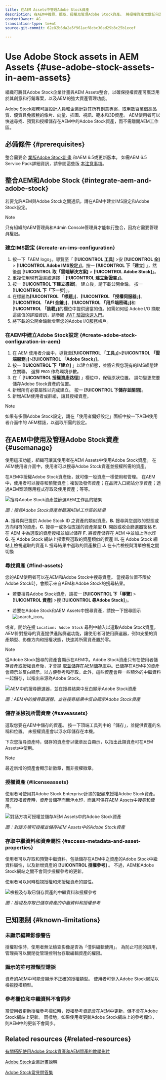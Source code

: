 ```yaml
---
title: 在AEM Assets中管理Adobe Stock資產
description: 在AEM中搜尋、擷取、授權及管理Adobe Stock資產。 將授權資產當做任何其他數位資產使用。
contentOwner: AG
translation-type: tm+mt
source-git-commit: 62e82b6da2a5f961acf8cbc30ad29b3c25b1ecef

---
```



# Use Adobe Stock assets in AEM Assets {#use-adobe-stock-assets-in-aem-assets}

組織可將其Adobe Stock企業計畫與AEM Assets整合，以確保授權資產可廣泛用於其創意和行銷專案，以及AEM的強大資產管理功能。

Adobe Stock服務可讓設計人員和企業針對其所有創意專案，取用數百萬個高品質、優質且免版稅的像片、向量、插圖、視訊、範本和3D資產。 AEM使用者可以快速尋找、預覽和授權儲存在AEM中的Adobe Stock資產，而不需離開AEM工作區。

## 必備條件 {#prerequisites}

整合需要企 [業版Adobe Stock計畫](https://stockenterprise.adobe.com/) 和AEM 6.5或更新版本。 如需AEM 6.5 Service Pack詳細資訊，請參閱這些版 [本注意事項](/help/release-notes/sp-release-notes.md)。

## 整合AEM和Adobe Stock {#integrate-aem-and-adobe-stock}

若要允許AEM與Adobe Stock之間通訊，請在AEM中建立IMS設定和Adobe Stock設定。

>[!NOTE]
>
>只有組織的AEM管理員和Admin Console管理員才能執行整合，因為它需要管理員權限。

### 建立IMS設定 {#create-an-ims-configuration}

1. 按一下「AEM logo」。導覽至「 **[!UICONTROL 工具]** >安 **[!UICONTROL 全]** > **[!UICONTROL Adobe IMS設定」]**。按一 **[!UICONTROL 下「建立]** 」，然後選 **[!UICONTROL 取「雲端解決方案]** > **[!UICONTROL Adobe Stock]**」。
1. 重複使用現有證書或選擇「 **[!UICONTROL 建立新證書」]**。
1. 按一 **[!UICONTROL 下建立憑證]**。 建立後，請下載公開金鑰。 按一 **[!UICONTROL 下「下一步]**」。
1. 在標題為&#x200B;**[!UICONTROL 「標題」]**、**[!UICONTROL 「授權伺服器」]**、**[!UICONTROL 「API 金鑰」]**、**[!UICONTROL 「用戶端密碼」]**&#x200B;和&#x200B;**[!UICONTROL 「裝載」]**&#x200B;的欄位中提供適當的值。如需如何從 Adobe I/O 擷取這些值的詳細資訊，請參閱 [JWT 驗證快速入門](https://www.adobe.io/authentication/auth-methods.html#!AdobeDocs/adobeio-auth/master/JWT/JWT.md)。
1. 將下載的公開金鑰新增至您的Adobe I/O服務帳戶。

### 在AEM中建立Adobe Stock設定 {#create-adobe-stock-configuration-in-aem}

1. 在 AEM 使用者介面中，導覽至&#x200B;**[!UICONTROL 「工具」]**>**[!UICONTROL 「雲端服務」]**>**[!UICONTROL 「Adobe Stock」]**。
1. 按一 **[!UICONTROL 下「建立]** 」以建立組態，並將它與您現有的IMS組態建立關聯。 選擇 `PROD` 作為環境參數。
1. 在「 **[!UICONTROL 授權資產路徑]** 」欄位中，保留原狀位置。 請勿變更您要儲存Adobe Stock資產的位置。
1. 新增所有必要屬性以完成建立。 按一 **[!UICONTROL 下儲存並關閉]**。
1. 新增AEM使用者或群組，讓其授權資產。

>[!NOTE]
>
>如果有多個Adobe Stock設定，請在「使用者偏好設定」面板中按一下AEM使用者介面中的  AEM標誌，以選取所需的設定。

## 在AEM中使用及管理Adobe Stock資產 {#usemanage}

使用這項功能，組織可讓其使用者在AEM Assets中使用Adobe Stock資產。 在AEM使用者介面中，使用者可以搜尋Adobe Stock資產並授權所需的資產。

在AEM中授權Adobe Stock資產後，就可像一般資產一樣使用和管理。 在AEM中，使用者可以搜尋和預覽資產；複製及發佈資產；在品牌入口網站分享資產；透過AEM案頭應用程式存取及使用資產；等等。

![搜尋Adobe Stock資產並篩選AEM工作區的結果](assets/adobe-stock-search-results-workspace.png)

*圖：搜尋Adobe Stock資產並篩選AEM工作區的結果*

**A.** 搜尋與已提供 Adobe Stock ID 之資產的類似資產。**B.** 搜尋與您選取的型態或方向相符的資產。**C.** 搜尋一或多個支援的資產類型 **D.** 開啟或收合篩選器窗格 **E.** 在 AEM 中為選取的資產授權並加以儲存 **F.** 將資產儲存在 AEM 中並加上浮水印 **G.** 在 Adobe Stock 網站上探索與選取的資產類似的資產 **H.** 在 Adobe Stock 網站上檢視選取的資產 **I.** 搜尋結果中選取的資產數目 **J.** 在卡片檢視與清單檢視之間切換

### 尋找資產 {#find-assets}

您的AEM使用者可以在AEM和Adobe Stock中搜尋資產。 當搜尋位置不限於Adobe Stock時，會顯示來自AEM和Adobe Stock的搜尋結果。

* 若要搜尋Adobe Stock資產，請按一 **[!UICONTROL 下「導覽]** > **[!UICONTROL 資產]** >搜 **[!UICONTROL 尋Adobe Stock]**」。

* 若要在Adobe Stock和AEM Assets中搜尋資產，請按一下搜尋圖示 ![search_icon](assets/search_icon.png)。

或者，開始在搜 `Location: Adobe Stock` 尋列中輸入以選取Adobe Stock資產。  AEM針對搜尋的資產提供進階篩選功能，讓使用者可使用篩選器，例如支援的資產類型、影像方向和授權狀態，快速將所需資產置於零。

>[!NOTE]
>
>從Adobe Stock搜尋的資產會顯示在AEM中。Adobe Stock資產只有在使用者儲存資產或授權資產後，才會擷 [取並儲存在AEM](/help/assets/aem-assets-adobe-stock.md#saveassets)[儲存庫中](/help/assets/aem-assets-adobe-stock.md#licenseassets)。已儲存在AEM中的資產會顯示並反白顯示，以方便參考和存取。此外，這些資產會與一些額外的中繼資料一起儲存，以指出來源為Adobe Stock。

![AEM中的搜尋篩選器，並在搜尋結果中反白顯示Adobe Stock資產](assets/aem-search-filters2.jpg)

*圖：AEM中的搜尋篩選器，並在搜尋結果中反白顯示Adobe Stock資產*

### 儲存並檢視所需資產 {#saveassets}

選取您要在AEM中儲存的資產。 按一下頂端工具列中的「儲存」，並提供資產的名稱和位置。 未授權資產會以浮水印儲存在本機。

下次您搜尋資產時，儲存的資產會以徽章反白顯示，以指出此類資產可在AEM Assets中使用。

>[!NOTE]
>
>最近新增的資產會顯示新徽章，而非授權徽章。

### 授權資產 {#licenseassets}

使用者可使用其Adobe Stock Enterprise計畫的配額來授權Adobe Stock資產。 當您授權資產時，資產會儲存而無浮水印，而且可供在AEM Assets中搜尋和使用。

![對話方塊可授權並儲存AEM Assets中的Adobe Stock資產](assets/aem-stock_licenseandsave.jpg)

*圖：對話方塊可授權並儲存AEM Assets中的Adobe Stock資產*

### 存取中繼資料和資產屬性 {#access-metadata-and-asset-properties}

使用者可以存取和預覽中繼資料，包括儲存在AEM中之資產的Adobe Stock中繼資料屬性，以及新增資產的 **[!UICONTROL 授權參考]** 。 不過，AEM和Adobe Stock網站之間不會同步授權參考的更新。

使用者可以同時檢視授權和未授權資產的屬性。

![檢視及存取已儲存資產的中繼資料和授權參考](assets/metadata_properties.jpg)

*圖：檢視及存取已儲存資產的中繼資料和授權參考*

## 已知限制 {#known-limitations}

### 未顯示編輯影像警告

授權影像時，使用者無法檢查影像是否為「僅供編輯使用」。 為防止可能的誤用，管理員可以關閉從管理控制台存取編輯資產的權限。

### 顯示的許可證類型錯誤

資產的AEM中可能會顯示不正確的授權類型。 使用者可登入Adobe Stock網站以檢視授權類型。

### 參考欄位和中繼資料不會同步

當使用者更新授權參考欄位時，授權參考資訊會在AEM中更新，但不會在Adobe Stock網站上更新。 同樣地，如果使用者更新Adobe Stock網站上的參考欄位，則AEM中的更新不會同步。

## Related resources {#related-resources}

[有關搭配使用Adobe Stock資產和AEM資產的教學影片](https://helpx.adobe.com/experience-manager/kt/assets/using/stock-assets-feature-video-use.html)

[Adobe Stock企業計畫說明](https://helpx.adobe.com/enterprise/using/adobe-stock-enterprise.html)

[Adobe Stock常見問答集](https://helpx.adobe.com/stock/faq.html)
